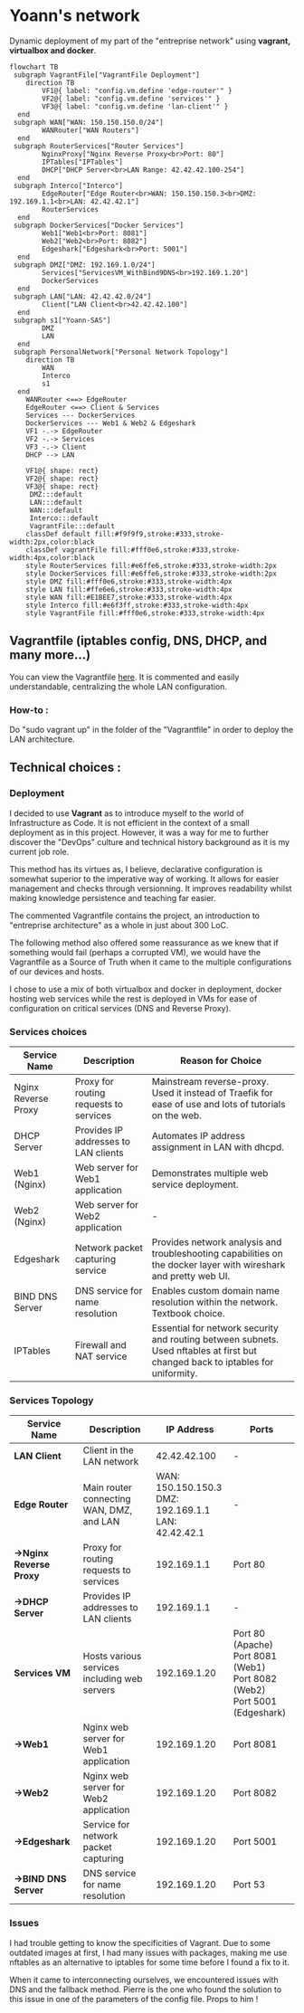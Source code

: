 # Yoann's network

Dynamic deployment of my part of the "entreprise network" using **vagrant, virtualbox and docker**.

```mermaid
flowchart TB
 subgraph VagrantFile["VagrantFile Deployment"]
    direction TB
        VF1@{ label: "config.vm.define 'edge-router'" }
        VF2@{ label: "config.vm.define 'services'" }
        VF3@{ label: "config.vm.define 'lan-client'" }
  end
 subgraph WAN["WAN: 150.150.150.0/24"]
        WANRouter["WAN Routers"]
  end
 subgraph RouterServices["Router Services"]
        NginxProxy["Nginx Reverse Proxy<br>Port: 80"]
        IPTables["IPTables"]
        DHCP["DHCP Server<br>LAN Range: 42.42.42.100-254"]
  end
 subgraph Interco["Interco"]
        EdgeRouter["Edge Router<br>WAN: 150.150.150.3<br>DMZ: 192.169.1.1<br>LAN: 42.42.42.1"]
        RouterServices
  end
 subgraph DockerServices["Docker Services"]
        Web1["Web1<br>Port: 8081"]
        Web2["Web2<br>Port: 8082"]
        Edgeshark["Edgeshark<br>Port: 5001"]
  end
 subgraph DMZ["DMZ: 192.169.1.0/24"]
        Services["ServicesVM_WithBind9DNS<br>192.169.1.20"]
        DockerServices
  end
 subgraph LAN["LAN: 42.42.42.0/24"]
        Client["LAN Client<br>42.42.42.100"]
  end
 subgraph s1["Yoann-SAS"]
        DMZ
        LAN
  end
 subgraph PersonalNetwork["Personal Network Topology"]
    direction TB
        WAN
        Interco
        s1
  end
    WANRouter <==> EdgeRouter
    EdgeRouter <==> Client & Services
    Services --- DockerServices
    DockerServices --- Web1 & Web2 & Edgeshark
    VF1 -.-> EdgeRouter
    VF2 -.-> Services
    VF3 -.-> Client
    DHCP --> LAN

    VF1@{ shape: rect}
    VF2@{ shape: rect}
    VF3@{ shape: rect}
     DMZ:::default
     LAN:::default
     WAN:::default
     Interco:::default
     VagrantFile:::default
    classDef default fill:#f9f9f9,stroke:#333,stroke-width:2px,color:black
    classDef vagrantFile fill:#fff0e6,stroke:#333,stroke-width:4px,color:black
    style RouterServices fill:#e6ffe6,stroke:#333,stroke-width:2px
    style DockerServices fill:#e6ffe6,stroke:#333,stroke-width:2px
    style DMZ fill:#fff0e6,stroke:#333,stroke-width:4px
    style LAN fill:#ffe6e6,stroke:#333,stroke-width:4px
    style WAN fill:#E1BEE7,stroke:#333,stroke-width:4px
    style Interco fill:#e6f3ff,stroke:#333,stroke-width:4px
    style VagrantFile fill:#fff0e6,stroke:#333,stroke-width:4px
```

## Vagrantfile (iptables config, DNS, DHCP, and many more...)

You can view the Vagrantfile [here](./yoannn-net/Vagrantfile).
It is commented and easily understandable, centralizing the whole LAN configuration.

### How-to :
Do "sudo vagrant up" in the folder of the "Vagrantfile" in order to deploy the LAN architecture.

## Technical choices : 
### Deployment
I decided to use **Vagrant** as to introduce myself to the world of Infrastructure as Code. It is not efficient in the context of a small deployment as in this project. However, it was a way for me to further discover the "DevOps" culture and technical history background as it is my current job role.

This method has its virtues as, I believe, declarative configuration is somewhat superior to the imperative way of working. It allows for easier management and checks through versionning. It improves readability whilst making knowledge persistence and teaching far easier. 

The commented Vagrantfile contains the project, an introduction to "entreprise architecture" as a whole in just about 300 LoC.

The following method also offered some reassurance as we knew that if something would fail (perhaps a corrupted VM), we would have the Vagrantfile as a Source of Truth when it came to the multiple configurations of our devices and hosts.

I chose to use a mix of both virtualbox and docker in deployment, docker hosting web services while the rest is deployed in VMs for ease of configuration on critical services (DNS and Reverse Proxy).

### Services choices
| Service Name       | Description                                    | Reason for Choice |
|--------------------|------------------------------------------------|-------------------|
| Nginx Reverse Proxy| Proxy for routing requests to services         | Mainstream reverse-proxy. Used it instead of Traefik for ease of use and lots of tutorials on the web.  |
| DHCP Server        | Provides IP addresses to LAN clients           | Automates IP address assignment in LAN with dhcpd. |
| Web1 (Nginx)       | Web server for Web1 application                | Demonstrates multiple web service deployment. |
| Web2 (Nginx)       | Web server for Web2 application                | - |
| Edgeshark          | Network packet capturing service               | Provides network analysis and troubleshooting capabilities on the docker layer with wireshark and pretty web UI. |
| BIND DNS Server    | DNS service for name resolution                | Enables custom domain name resolution within the network. Textbook choice. |
| IPTables           | Firewall and NAT service                       | Essential for network security and routing between subnets. Used nftables at first but changed back to iptables for uniformity. |

### Services Topology
| Service Name       | Description                                    | IP Address         | Ports              |
|--------------------|------------------------------------------------|---------------------|--------------------|
| **LAN Client**      | Client in the LAN network                       | 42.42.42.100       | -                  |
| **Edge Router**     | Main router connecting WAN, DMZ, and LAN      | WAN: 150.150.150.3 <br> DMZ: 192.169.1.1 <br> LAN: 42.42.42.1 | -                  |
| **->Nginx Reverse Proxy** | Proxy for routing requests to services    | 192.169.1.1        | Port 80            |
| **->DHCP Server**     | Provides IP addresses to LAN clients           | 192.169.1.1        | -                  |
| **Services VM**     | Hosts various services including web servers   | 192.169.1.20       | Port 80 (Apache) <br> Port 8081 (Web1) <br> Port 8082 (Web2) <br> Port 5001 (Edgeshark) |
| **->Web1**            | Nginx web server for Web1 application          | 192.169.1.20       | Port 8081          |
| **->Web2**            | Nginx web server for Web2 application          | 192.169.1.20       | Port 8082          |
| **->Edgeshark**       | Service for network packet capturing            | 192.169.1.20       | Port 5001          |
| **->BIND DNS Server** | DNS service for name resolution                 | 192.169.1.20       | Port 53            |


### Issues
I had trouble getting to know the specificities of Vagrant. Due to some outdated images at first, I had many issues with packages, making me use nftables as an alternative to iptables for some time before I found a fix to it.

When it came to interconnecting ourselves, we encountered issues with DNS and the fallback method. Pierre is the one who found the solution to this issue in one of the parameters of the config file. Props to him !

